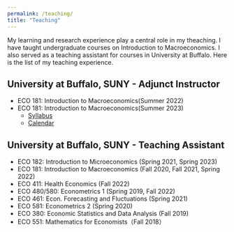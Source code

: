 ```yaml
---
permalink: /teaching/
title: "Teaching"
---
```


 My learning and research experience play a central role in my theaching. I have taught undergraduate courses on Introduction to Macroeconomics. I also served as a teaching assistant for courses in University at Buffalo. Here is the list of my teaching experience. 


## University at Buffalo, SUNY - Adjunct Instructor
- ECO 181: Introduction to Macroeconomics(Summer 2022)
- ECO 181: Introduction to Macroeconomics(Summer 2023)
    - [Syllabus](/yushangw/files/pdf/teaching/Syllabus_ECO_181_Summer_2023.pdf) 
    - [Calendar](/yushangw/files/pdf/teaching-materials/ECO_181_2023_Summer_Calendar.pdf)

## University at Buffalo, SUNY - Teaching Assistant
- ECO 182: Introduction to Microeconomics (Spring 2021, Spring 2023)
- ECO 181: Introduction to Macroeconomics (Fall 2020, Fall 2021, Spring 2022)
- ECO 411: Health Economics (Fall 2022)
- ECO 480/580: Econometrics 1 (Spring 2019, Fall 2022)
- ECO 461: Econ. Forecasting and Fluctuations  (Spring 2021)
- ECO 581: Econometrics 2 (Spring 2020)
- ECO 380: Economic Statistics and Data Analysis (Fall 2019)
- ECO 551: Mathematics for Economists（Fall 2018）